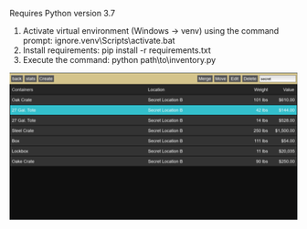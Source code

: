 Requires Python version 3.7

1. Activate virtual environment (Windows -> venv) using the command prompt:  ignore.venv\Scripts\activate.bat
2. Install requirements: pip install -r requirements.txt
3. Execute the command: python path\to\inventory.py

![Inventory App Preview](https://github.com/Craig-k-p/inventory/blob/sec/resources/preview.PNG?raw=true)
